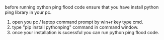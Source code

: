 before running oython ping flood code ensure that you have install python ping library in your pc.
1. open you pc / laptop command prompt by win+r key type cmd.
2. type "pip install pythonping" command in command window.
3. once your installation is sucessful you can run python ping flood code.
